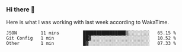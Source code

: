 ### Hi there 👋

Here is what I was working with last week according to WakaTime. 
<!--START_SECTION:waka-->

```text
JSON         11 mins         ████████████████▒░░░░░░░░   65.15 %
Git Config   1 min           ██▓░░░░░░░░░░░░░░░░░░░░░░   10.52 %
Other        1 min           █▓░░░░░░░░░░░░░░░░░░░░░░░   07.33 %
```

<!--END_SECTION:waka-->

<!--
**keithort/keithort** is a ✨ _special_ ✨ repository because its `README.md` (this file) appears on your GitHub profile.

Here are some ideas to get you started:

- 🔭 I’m currently working on ...
- 🌱 I’m currently learning ...
- 👯 I’m looking to collaborate on ...
- 🤔 I’m looking for help with ...
- 💬 Ask me about ...
- 📫 How to reach me: ...
- 😄 Pronouns: ...
- ⚡ Fun fact: ...
-->
